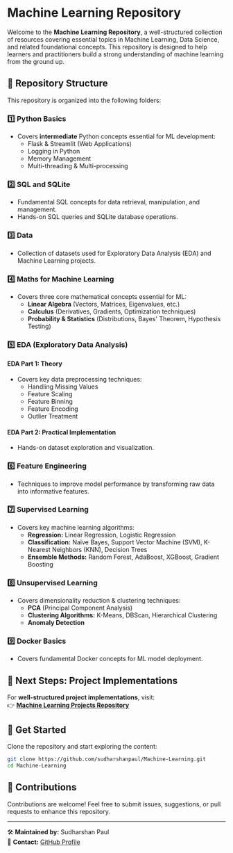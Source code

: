 # Machine Learning Repository

Welcome to the **Machine Learning Repository**, a well-structured collection of resources covering essential topics in Machine Learning, Data Science, and related foundational concepts. This repository is designed to help learners and practitioners build a strong understanding of machine learning from the ground up.

## 📁 Repository Structure

This repository is organized into the following folders:

### 1️⃣ Python Basics

- Covers **intermediate** Python concepts essential for ML development:
  - Flask & Streamlit (Web Applications)
  - Logging in Python
  - Memory Management
  - Multi-threading & Multi-processing

### 2️⃣ SQL and SQLite

- Fundamental SQL concepts for data retrieval, manipulation, and management.
- Hands-on SQL queries and SQLite database operations.

### 3️⃣ Data

- Collection of datasets used for Exploratory Data Analysis (EDA) and Machine Learning projects.

### 4️⃣ Maths for Machine Learning

- Covers three core mathematical concepts essential for ML:
  - **Linear Algebra** (Vectors, Matrices, Eigenvalues, etc.)
  - **Calculus** (Derivatives, Gradients, Optimization techniques)
  - **Probability & Statistics** (Distributions, Bayes' Theorem, Hypothesis Testing)

### 5️⃣ EDA (Exploratory Data Analysis)

#### **EDA Part 1: Theory**

- Covers key data preprocessing techniques:
  - Handling Missing Values
  - Feature Scaling
  - Feature Binning
  - Feature Encoding
  - Outlier Treatment

#### **EDA Part 2: Practical Implementation**

- Hands-on dataset exploration and visualization.

### 6️⃣ Feature Engineering

- Techniques to improve model performance by transforming raw data into informative features.

### 7️⃣ Supervised Learning

- Covers key machine learning algorithms:
  - **Regression:** Linear Regression, Logistic Regression
  - **Classification:** Naïve Bayes, Support Vector Machine (SVM), K-Nearest Neighbors (KNN), Decision Trees
  - **Ensemble Methods:** Random Forest, AdaBoost, XGBoost, Gradient Boosting

### 8️⃣ Unsupervised Learning

- Covers dimensionality reduction & clustering techniques:
  - **PCA** (Principal Component Analysis)
  - **Clustering Algorithms:** K-Means, DBScan, Hierarchical Clustering
  - **Anomaly Detection**

### 9️⃣ Docker Basics

- Covers fundamental Docker concepts for ML model deployment.

## 📌 Next Steps: Project Implementations

For **well-structured project implementations**, visit:\
👉 [**Machine Learning Projects Repository**](https://github.com/sudharshanpaul/MachineLearning_Projects)

## 🚀 Get Started

Clone the repository and start exploring the content:

```sh
git clone https://github.com/sudharshanpaul/Machine-Learning.git
cd Machine-Learning
```

## 🤝 Contributions

Contributions are welcome! Feel free to submit issues, suggestions, or pull requests to enhance this repository.


---

🛠 **Maintained by:** Sudharshan Paul\
📩 **Contact:** [GitHub Profile](https://github.com/sudharshanpaul)

